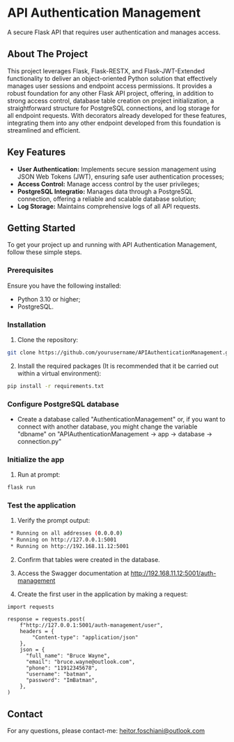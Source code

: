 # API Authentication Management
A secure Flask API that requires user authentication and manages access.

## About The Project
This project leverages Flask, Flask-RESTX, and Flask-JWT-Extended functionality to deliver an object-oriented Python solution that effectively manages user sessions and endpoint access permissions. It provides a robust foundation for any other Flask API project, offering, in addition to strong access control, database table creation on project initialization, a straightforward structure for PostgreSQL connections, and log storage for all endpoint requests. With decorators already developed for these features, integrating them into any other endpoint developed from this foundation is streamlined and efficient.

## Key Features
- **User Authentication:** Implements secure session management using JSON Web Tokens (JWT), ensuring safe user authentication processes;
- **Access Control:** Manage access control by the user privileges;
- **PostgreSQL Integratio:** Manages data through a PostgreSQL connection, offering a reliable and scalable database solution;
- **Log Storage:** Maintains comprehensive logs of all API requests.

## Getting Started
To get your project up and running with API Authentication Management, follow these simple steps.

### Prerequisites
Ensure you have the following installed:
- Python 3.10 or higher;
- PostgreSQL.

### Installation
1. Clone the repository:
```bash
git clone https://github.com/yourusername/APIAuthenticationManagement.git
```

2. Install the required packages (It is recommended that it be carried out within a virtual environment):
```bash
pip install -r requirements.txt
```

### Configure PostgreSQL database
- Create a database called "AuthenticationManagement" or, if you want to connect with another database, you might change the variable "dbname" on "APIAuthenticationManagement -> app -> database -> connection.py"

### Initialize the app
1. Run at prompt:
```bash
flask run
```

### Test the application
1. Verify the prompt output:
```bash
 * Running on all addresses (0.0.0.0)
 * Running on http://127.0.0.1:5001
 * Running on http://192.168.11.12:5001
```

2. Confirm that tables were created in the database.

3. Access the Swagger documentation at http://192.168.11.12:5001/auth-management

4. Create the first user in the application by making a request:
```
import requests

response = requests.post(
    f"http://127.0.0.1:5001/auth-management/user",
    headers = {
        "Content-type": "application/json"
    },
    json = {
      "full_name": "Bruce Wayne",
      "email": "bruce.wayne@outlook.com",
      "phone": "11912345678",
      "username": "batman",
      "password": "ImBatman",
    },
)
```

## Contact
For any questions, please contact-me: heitor.foschiani@outlook.com